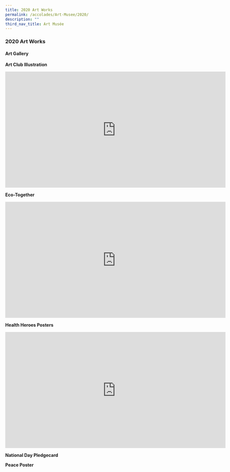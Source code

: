 ```yaml
---
title: 2020 Art Works
permalink: /accolades/Art-Musee/2020/
description: ""
third_nav_title: Art Musée
---
```

### 2020 Art Works

#### Art Gallery

**Art Club Illustration**
<iframe allowfullscreen="true" width="700" height="369" frameborder="0" src="https://docs.google.com/presentation/d/e/2PACX-1vTaegOvzAVarrr9018rv1J7zLcY9fBNeQnrpjxkQpXLDkU9BMxR-Hst1z3F0rRjL4Je5CHCk4Y2vDsG/embed?start=false&amp;loop=false&amp;delayms=3000"></iframe>

**Eco-Together**
<iframe src="https://docs.google.com/presentation/d/e/2PACX-1vSBQEftyueIOEcL-QHBoC3EO_l6DfxQOYkll6MIVxOdlO1F7dowYU5VtAgojd3mT9g3tLSswpidO2u3/embed?start=false&amp;loop=false&amp;delayms=3000" frameborder="0" width="700" height="369" allowfullscreen="true"></iframe>

**Health Heroes Posters**
<iframe allowfullscreen="true" width="700" height="369" frameborder="0" src="https://docs.google.com/presentation/d/e/2PACX-1vQp84LZucRE5UK8lEbC1bjBb0Nj-Ys_ntGvH7DdIiCqy_Biuqzu4w8VHJ0bhvEZAiOSAtU-5vOs578K/embed?start=false&amp;loop=false&amp;delayms=3000"></iframe>

**National Day Pledgecard**


**Peace Poster**